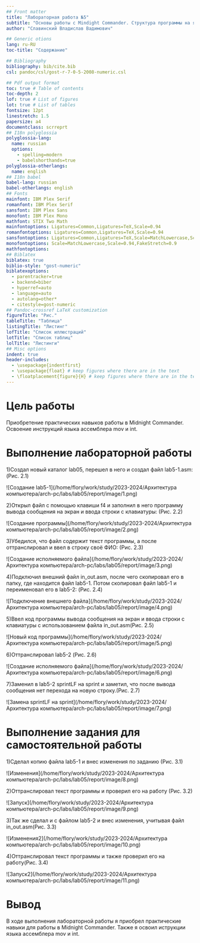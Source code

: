 ```yaml
---
## Front matter
title: "Лабораторная работа №5"
subtitle: "Основы работы с Mindight Commander. Структура программы на языке ассемблера NASM. Системные вызовы в OC GNU Linux"
author: "Славинский Владислав Вадимович"

## Generic otions
lang: ru-RU
toc-title: "Содержание"

## Bibliography
bibliography: bib/cite.bib
csl: pandoc/csl/gost-r-7-0-5-2008-numeric.csl

## Pdf output format
toc: true # Table of contents
toc-depth: 2
lof: true # List of figures
lot: true # List of tables
fontsize: 12pt
linestretch: 1.5
papersize: a4
documentclass: scrreprt
## I18n polyglossia
polyglossia-lang:
  name: russian
  options:
	- spelling=modern
	- babelshorthands=true
polyglossia-otherlangs:
  name: english
## I18n babel
babel-lang: russian
babel-otherlangs: english
## Fonts
mainfont: IBM Plex Serif
romanfont: IBM Plex Serif
sansfont: IBM Plex Sans
monofont: IBM Plex Mono
mathfont: STIX Two Math
mainfontoptions: Ligatures=Common,Ligatures=TeX,Scale=0.94
romanfontoptions: Ligatures=Common,Ligatures=TeX,Scale=0.94
sansfontoptions: Ligatures=Common,Ligatures=TeX,Scale=MatchLowercase,Scale=0.94
monofontoptions: Scale=MatchLowercase,Scale=0.94,FakeStretch=0.9
mathfontoptions:
## Biblatex
biblatex: true
biblio-style: "gost-numeric"
biblatexoptions:
  - parentracker=true
  - backend=biber
  - hyperref=auto
  - language=auto
  - autolang=other*
  - citestyle=gost-numeric
## Pandoc-crossref LaTeX customization
figureTitle: "Рис."
tableTitle: "Таблица"
listingTitle: "Листинг"
lofTitle: "Список иллюстраций"
lotTitle: "Список таблиц"
lolTitle: "Листинги"
## Misc options
indent: true
header-includes:
  - \usepackage{indentfirst}
  - \usepackage{float} # keep figures where there are in the text
  - \floatplacement{figure}{H} # keep figures where there are in the text
---
```


# Цель работы

Приобретение практических навыков работы в Midnight Commander. Освоение инструкций
языка ассемблера mov и int.

# Выполнение лабораторной работы

1)Создал новый каталог lab05, перешел в него и создал файл lab5-1.asm: (Рис. 2.1)
 
![Создание lab5-1](/home/flory/work/study/2023-2024/Архитектура компьютера/arch-pc/labs/lab05/report/image/1.png)

2)Открыл файл с помощью клавиши f4 и заполнил в него программу вывода сообщения на экран и ввода строки с клавиатуры: (Рис. 2.2)

![Создание программы](/home/flory/work/study/2023-2024/Архитектура компьютера/arch-pc/labs/lab05/report/image/2.png)

3)Убедился, что файл содержит текст программы, а после оттранслировал и ввел в строку своё ФИО: (Рис. 2.3)

![Создание исполняемого файла](/home/flory/work/study/2023-2024/Архитектура компьютера/arch-pc/labs/lab05/report/image/3.png)

4)Подключил внешний файл in_out.asm, после чего скопировал его в папку, где находится файл lab5-1. Потом скопировал файл lab5-1 и переименовал его в lab5-2: (Рис. 2.4)

![Подключение внешнего файла](/home/flory/work/study/2023-2024/Архитектура компьютера/arch-pc/labs/lab05/report/image/4.png)

5)Ввел код программы вывода сообщения на экран и ввода строки с клавиатуры с использованием файла in_out.asm(Рис. 2.5)

![Новый код программы](/home/flory/work/study/2023-2024/Архитектура компьютера/arch-pc/labs/lab05/report/image/5.png)

6)Оттранслировал lab5-2 (Рис. 2.6)

![Создание исполняемого файла](/home/flory/work/study/2023-2024/Архитектура компьютера/arch-pc/labs/lab05/report/image/6.png)

7)Заменил в lab5-2 sprintLF на sprint и заметил, что после вывода сообщения нет перехода на новую строку.(Рис. 2.7)

![Замена sprintLF на sprint](/home/flory/work/study/2023-2024/Архитектура компьютера/arch-pc/labs/lab05/report/image/7.png)

# Выполнение задания для самостоятельной работы

1)Сделал копию файла lab5-1 и внес изменения по заданию (Рис. 3.1)

![Изменения](/home/flory/work/study/2023-2024/Архитектура компьютера/arch-pc/labs/lab05/report/image/8.png)

2)Оттранслировал текст программы и проверил его на работу (Рис. 3.2)

![Запуск](/home/flory/work/study/2023-2024/Архитектура компьютера/arch-pc/labs/lab05/report/image/9.png)

3)Так же сделал и с файлом lab5-2 и внес изменения, учитывая файл in_out.asm(Рис. 3.3)

![Изменения2](/home/flory/work/study/2023-2024/Архитектура компьютера/arch-pc/labs/lab05/report/image/10.png)

4)Оттранслировал текст программы и также проверил его на работу(Рис. 3.4)

![Запуск2](/home/flory/work/study/2023-2024/Архитектура компьютера/arch-pc/labs/lab05/report/image/11.png)

# Вывод

В ходе выполнения лабораторной работы я приобрел практические навыки для работы в Midnight Commander. Также я освоил иструкции языка ассемблера mov и int.

